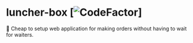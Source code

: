 # luncher-box [![CodeFactor](https://www.codefactor.io/repository/github/deliriumproducts/luncher-box/badge)]
:poultry_leg: Cheap to setup web application for making orders without having to wait for waiters.
